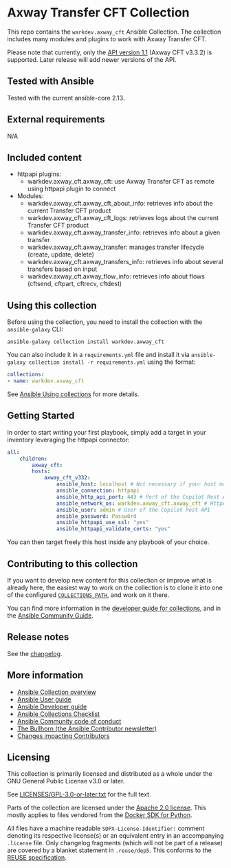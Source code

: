 # Axway Transfer CFT Collection

This repo contains the `warkdev.axway_cft` Ansible Collection. The collection includes many modules and plugins to work with Axway Transfer CFT.

Please note that currently, only the [API version 1.1](https://apidocs.axway.com/swagger-ui-NEW/index.html?productname=transfercft&productversion=3.3.2&filename=transfercft-swagger-api.json#/) (Axway CFT v3.3.2) is supported. Later release will add newer versions of the API.

## Tested with Ansible

Tested with the current ansible-core 2.13.

## External requirements

N/A

## Included content

* httpapi plugins:
  - warkdev.axway_cft.axway_cft: use Axway Transfer CFT as remote using httpapi plugin to connect
* Modules:
  - warkdev.axway_cft.axway_cft_about_info: retrieves info about the current Transfer CFT product
  - warkdev.axway_cft.axway_cft_logs: retrieves logs about the current Transfer CFT product
  - warkdev.axway_cft.axway_transfer_info: retrieves info about a given transfer
  - warkdev.axway_cft.axway_transfer: manages transfer lifecycle (create, update, delete)
  - warkdev.axway_cft.axway_transfers_info: retrieves info about several transfers based on input
  - warkdev.axway_cft.axway_flow_info: retrieves info about flows (cftsend, cftpart, cftrecv, cftdest)

## Using this collection

Before using the collection, you need to install the collection with the `ansible-galaxy` CLI:

    ansible-galaxy collection install warkdev.axway_cft

You can also include it in a `requirements.yml` file and install it via `ansible-galaxy collection install -r requirements.yml` using the format:

```yaml
collections:
- name: warkdev.axway_cft
```

See [Ansible Using collections](https://docs.ansible.com/ansible/latest/user_guide/collections_using.html) for more details.

## Getting Started

In order to start writing your first playbook, simply add a target in your inventory leveraging the httpapi connector:

```yaml
all:
    children:
        axway_cft:
        hosts:
            axway_cft_v332:
                ansible_host: localhost # Not necessary if your host matches the inventory_hostname
                ansible_connection: httpapi
                ansible_http_api_port: 443 # Port of the Copilot Rest API
                ansible_network_os: warkdev.axway_cft.axway_cft # HttpApi plugin to use
                ansible_user: admin # User of the Copilot Rest API
                ansible_password: Passw0rd
                ansible_httpapi_use_ssl: "yes"
                ansible_httpapi_validate_certs: "yes"
```

You can then target freely this host inside any playbook of your choice.

## Contributing to this collection

If you want to develop new content for this collection or improve what is already here, the easiest way to work on the collection is to clone it into one of the configured [`COLLECTIONS_PATH`](https://docs.ansible.com/ansible/latest/reference_appendices/config.html#collections-paths), and work on it there.

You can find more information in the [developer guide for collections](https://docs.ansible.com/ansible/devel/dev_guide/developing_collections.html#contributing-to-collections), and in the [Ansible Community Guide](https://docs.ansible.com/ansible/latest/community/index.html).

## Release notes

See the [changelog](https://github.com/Warkdev/ansible-collection-axway_cft/tree/main/CHANGELOG.rst).

## More information

- [Ansible Collection overview](https://github.com/ansible-collections/overview)
- [Ansible User guide](https://docs.ansible.com/ansible/latest/user_guide/index.html)
- [Ansible Developer guide](https://docs.ansible.com/ansible/latest/dev_guide/index.html)
- [Ansible Collections Checklist](https://github.com/ansible-collections/overview/blob/master/collection_requirements.rst)
- [Ansible Community code of conduct](https://docs.ansible.com/ansible/latest/community/code_of_conduct.html)
- [The Bullhorn (the Ansible Contributor newsletter)](https://us19.campaign-archive.com/home/?u=56d874e027110e35dea0e03c1&id=d6635f5420)
- [Changes impacting Contributors](https://github.com/ansible-collections/overview/issues/45)

## Licensing

This collection is primarily licensed and distributed as a whole under the GNU General Public License v3.0 or later.

See [LICENSES/GPL-3.0-or-later.txt](https://github.com/Warkdev/ansible-collection-axway_cft/blob/main/COPYING) for the full text.

Parts of the collection are licensed under the [Apache 2.0 license](https://github.com/Warkdev/ansible-collection-axway_cft/blob/main/LICENSES/Apache-2.0.txt). This mostly applies to files vendored from the [Docker SDK for Python](https://github.com/docker/docker-py/).

All files have a machine readable `SDPX-License-Identifier:` comment denoting its respective license(s) or an equivalent entry in an accompanying `.license` file. Only changelog fragments (which will not be part of a release) are covered by a blanket statement in `.reuse/dep5`. This conforms to the [REUSE specification](https://reuse.software/spec/).